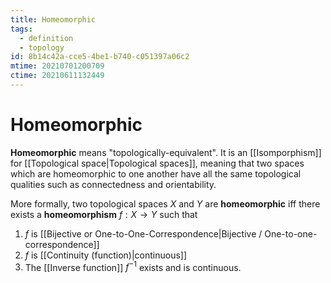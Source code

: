```yaml
---
title: Homeomorphic
tags:
  - definition
  - topology
id: 8b14c42a-cce5-4be1-b740-c051397a06c2
mtime: 20210701200709
ctime: 20210611132449
---
```


# Homeomorphic

**Homeomorphic** means "topologically-equivalent". It is an [[Isomporphism]] for [[Topological space|Topological spaces]], meaning that two spaces which are homeomorphic to one another have all the same topological qualities such as connectedness and orientability.

More formally, two topological spaces $X$ and $Y$ are **homeomorphic** iff there exists a **homeomorphism** $f: X\rightarrow Y$ such that

1) $f$ is [[Bijective or One-to-One-Correspondence|Bijective / One-to-one-correspondence]]
2) $f$ is [[Continuity (function)|continuous]]
3) The [[Inverse function]] $f^{-1}$ exists and is continuous.
